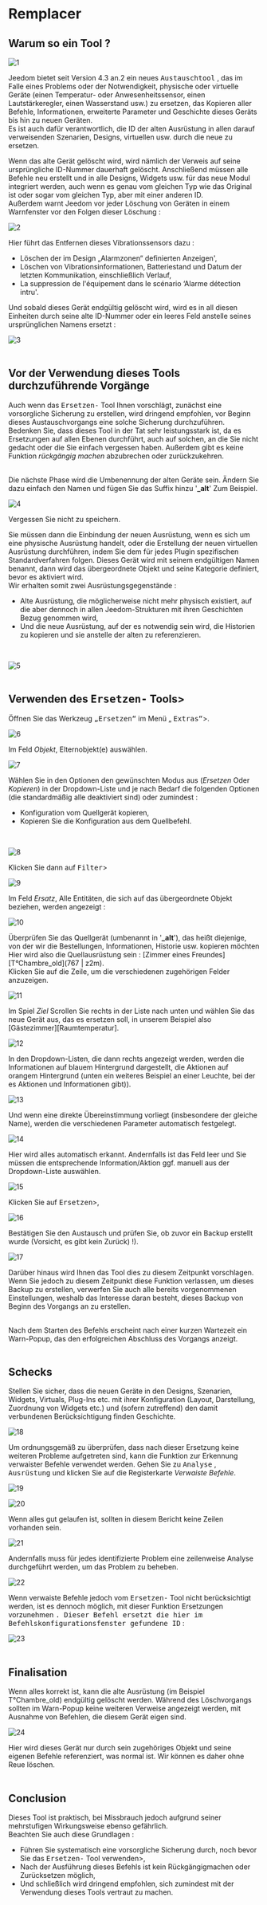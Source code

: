  # Remplacer

## Warum so ein Tool ?

![1](./images/replace1.png)

Jeedom bietet seit Version 4.3 an.2 ein neues <kbd>Austauschtool</kbd> , das im Falle eines Problems oder der Notwendigkeit, physische oder virtuelle Geräte (einen Temperatur- oder Anwesenheitssensor, einen Lautstärkeregler, einen Wasserstand usw.) zu ersetzen, das Kopieren aller Befehle, Informationen, erweiterte Parameter und Geschichte dieses Geräts bis hin zu neuen Geräten.<br>
Es ist auch dafür verantwortlich, die ID der alten Ausrüstung in allen darauf verweisenden Szenarien, Designs, virtuellen usw. durch die neue zu ersetzen.

Wenn das alte Gerät gelöscht wird, wird nämlich der Verweis auf seine ursprüngliche ID-Nummer dauerhaft gelöscht. Anschließend müssen alle Befehle neu erstellt und in alle Designs, Widgets usw. für das neue Modul integriert werden, auch wenn es genau vom gleichen Typ wie das Original ist oder sogar vom gleichen Typ, aber mit einer anderen ID.<br>
Außerdem warnt Jeedom vor jeder Löschung von Geräten in einem Warnfenster vor den Folgen dieser Löschung :

![2](./images/replace2.png)

Hier führt das Entfernen dieses Vibrationssensors dazu :

- Löschen der im Design „Alarmzonen“ definierten Anzeigen',
- Löschen von Vibrationsinformationen, Batteriestand und Datum der letzten Kommunikation, einschließlich Verlauf,
- La suppression de l'équipement dans le scénario ‘Alarme détection intru'.

Und sobald dieses Gerät endgültig gelöscht wird, wird es in all diesen Einheiten durch seine alte ID-Nummer oder ein leeres Feld anstelle seines ursprünglichen Namens ersetzt :

![3](./images/replace3.png)
<br><br>

## Vor der Verwendung dieses Tools durchzuführende Vorgänge

Auch wenn das <kbd>Ersetzen-</kbd> Tool Ihnen vorschlägt, zunächst eine vorsorgliche Sicherung zu erstellen, wird dringend empfohlen, vor Beginn dieses Austauschvorgangs eine solche Sicherung durchzuführen.<br>
Bedenken Sie, dass dieses Tool in der Tat sehr leistungsstark ist, da es Ersetzungen auf allen Ebenen durchführt, auch auf solchen, an die Sie nicht gedacht oder die Sie einfach vergessen haben. Außerdem gibt es keine Funktion *rückgängig machen* abzubrechen oder zurückzukehren.<br><br>

Die nächste Phase wird die Umbenennung der alten Geräte sein. Ändern Sie dazu einfach den Namen und fügen Sie das Suffix hinzu '**_alt**' Zum Beispiel.

![4](./images/replace4.png)
<br>

Vergessen Sie nicht zu speichern.
<br>

Sie müssen dann die Einbindung der neuen Ausrüstung, wenn es sich um eine physische Ausrüstung handelt, oder die Erstellung der neuen virtuellen Ausrüstung durchführen, indem Sie dem für jedes Plugin spezifischen Standardverfahren folgen.
Dieses Gerät wird mit seinem endgültigen Namen benannt, dann wird das übergeordnete Objekt und seine Kategorie definiert, bevor es aktiviert wird. 
<br>
Wir erhalten somit zwei Ausrüstungsgegenstände :

- Alte Ausrüstung, die möglicherweise nicht mehr physisch existiert, auf die aber dennoch in allen Jeedom-Strukturen mit ihren Geschichten Bezug genommen wird,
- Und die neue Ausrüstung, auf der es notwendig sein wird, die Historien zu kopieren und sie anstelle der alten zu referenzieren.
<br>

![5](./images/replace5.png)
<br><br>

## Verwenden des <kbd>Ersetzen-</kbd> Tools>

Öffnen Sie das Werkzeug <kbd>„Ersetzen“</kbd> im Menü „ <kbd>Extras“</kbd>>.

![6](./images/replace6.png)
<br>

Im Feld *Objekt*, Elternobjekt(e) auswählen.

![7](./images/replace7.png)
<br>

Wählen Sie in den Optionen den gewünschten Modus aus (*Ersetzen* Oder *Kopieren*) in der Dropdown-Liste und je nach Bedarf die folgenden Optionen (die standardmäßig alle deaktiviert sind) oder zumindest :

- Konfiguration vom Quellgerät kopieren,
- Kopieren Sie die Konfiguration aus dem Quellbefehl.
<br>

![8](./images/replace8.png)
<br>

Klicken Sie dann auf <kbd>Filter</kbd>>

![9](./images/replace9.png)
<br>

Im Feld *Ersatz*, Alle Entitäten, die sich auf das übergeordnete Objekt beziehen, werden angezeigt :

![10](./images/replace10.png)
<br>

Überprüfen Sie das Quellgerät (umbenannt in '**_alt**'), das heißt diejenige, von der wir die Bestellungen, Informationen, Historie usw. kopieren möchten
Hier wird also die Quellausrüstung sein : [Zimmer eines Freundes][T°Chambre_old](767 | z2m).<br>
Klicken Sie auf die Zeile, um die verschiedenen zugehörigen Felder anzuzeigen.

![11](./images/replace11.png)
<br>

Im Spiel *Ziel* Scrollen Sie rechts in der Liste nach unten und wählen Sie das neue Gerät aus, das es ersetzen soll, in unserem Beispiel also [Gästezimmer][Raumtemperatur].

![12](./images/replace12.png)
<br>

In den Dropdown-Listen, die dann rechts angezeigt werden, werden die Informationen auf blauem Hintergrund dargestellt, die Aktionen auf orangem Hintergrund (unten ein weiteres Beispiel an einer Leuchte, bei der es Aktionen und Informationen gibt)).

![13](./images/replace13.png)
<br>

Und wenn eine direkte Übereinstimmung vorliegt (insbesondere der gleiche Name), werden die verschiedenen Parameter automatisch festgelegt.

![14](./images/replace14.png)
<br>

Hier wird alles automatisch erkannt.
Andernfalls ist das Feld leer und Sie müssen die entsprechende Information/Aktion ggf. manuell aus der Dropdown-Liste auswählen.

![15](./images/replace15.png)
<br>

Klicken Sie auf <kbd>Ersetzen</kbd>>,

![16](./images/replace16.png)
<br>

Bestätigen Sie den Austausch und prüfen Sie, ob zuvor ein Backup erstellt wurde (Vorsicht, es gibt kein Zurück) !).

![17](./images/replace17.png)
<br>

Darüber hinaus wird Ihnen das Tool dies zu diesem Zeitpunkt vorschlagen. Wenn Sie jedoch zu diesem Zeitpunkt diese Funktion verlassen, um dieses Backup zu erstellen, verwerfen Sie auch alle bereits vorgenommenen Einstellungen, weshalb das Interesse daran besteht, dieses Backup von Beginn des Vorgangs an zu erstellen.<br><br>

Nach dem Starten des Befehls erscheint nach einer kurzen Wartezeit ein Warn-Popup, das den erfolgreichen Abschluss des Vorgangs anzeigt.<br><br>

## Schecks

Stellen Sie sicher, dass die neuen Geräte in den Designs, Szenarien, Widgets, Virtuals, Plug-Ins etc. mit ihrer Konfiguration (Layout, Darstellung, Zuordnung von Widgets etc.) und (sofern zutreffend) den damit verbundenen Berücksichtigung finden Geschichte.

![18](./images/replace18.png)
<br>

Um ordnungsgemäß zu überprüfen, dass nach dieser Ersetzung keine weiteren Probleme aufgetreten sind, kann die Funktion zur Erkennung verwaister Befehle verwendet werden.
Gehen Sie zu <kbd>Analyse</kbd> , <kbd>Ausrüstung</kbd> und klicken Sie auf die Registerkarte *Verwaiste Befehle*.

![19](./images/replace19.png)
<br>

![20](./images/replace20.png)
<br>

Wenn alles gut gelaufen ist, sollten in diesem Bericht keine Zeilen vorhanden sein.
 
![21](./images/replace21.png)
<br>

Andernfalls muss für jedes identifizierte Problem eine zeilenweise Analyse durchgeführt werden, um das Problem zu beheben.

![22](./images/replace22.png)
<br>

Wenn verwaiste Befehle jedoch vom <kbd>Ersetzen-</kbd> Tool nicht berücksichtigt werden, ist es dennoch möglich, mit dieser Funktion Ersetzungen vorzunehmen <kbd>. Dieser Befehl ersetzt die hier im Befehlskonfigurationsfenster gefundene ID</kbd> :

![23](./images/replace23.png)
<br><br>

## Finalisation

Wenn alles korrekt ist, kann die alte Ausrüstung (im Beispiel T°Chambre_old) endgültig gelöscht werden. Während des Löschvorgangs sollten im Warn-Popup keine weiteren Verweise angezeigt werden, mit Ausnahme von Befehlen, die diesem Gerät eigen sind.

![24](./images/replace24.png)
<br>

Hier wird dieses Gerät nur durch sein zugehöriges Objekt und seine eigenen Befehle referenziert, was normal ist. Wir können es daher ohne Reue löschen.<br><br>

## Conclusion

Dieses Tool ist praktisch, bei Missbrauch jedoch aufgrund seiner mehrstufigen Wirkungsweise ebenso gefährlich.<br>
Beachten Sie auch diese Grundlagen :

- Führen Sie systematisch eine vorsorgliche Sicherung durch, noch bevor Sie das <kbd>Ersetzen-</kbd> Tool verwenden>,
- Nach der Ausführung dieses Befehls ist kein Rückgängigmachen oder Zurücksetzen möglich,
- Und schließlich wird dringend empfohlen, sich zumindest mit der Verwendung dieses Tools vertraut zu machen.
